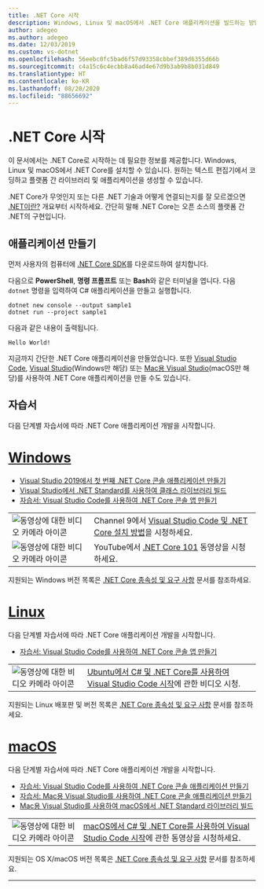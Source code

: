 ```yaml
---
title: .NET Core 시작
description: Windows, Linux 및 macOS에서 .NET Core 애플리케이션을 빌드하는 방법을 알아볼 수 있는 리소스를 찾아보세요.
author: adegeo
ms.author: adegeo
ms.date: 12/03/2019
ms.custom: vs-dotnet
ms.openlocfilehash: 56eebc0fc5bad6f57d93358cbbef389d6355d66b
ms.sourcegitcommit: c4a15c6c4ecbb8a46ad4e67d9b3ab9b8b031d849
ms.translationtype: HT
ms.contentlocale: ko-KR
ms.lasthandoff: 08/20/2020
ms.locfileid: "88656692"
---
```

# <a name="get-started-with-net-core"></a>.NET Core 시작

이 문서에서는 .NET Core로 시작하는 데 필요한 정보를 제공합니다. Windows, Linux 및 macOS에서 .NET Core를 설치할 수 있습니다. 원하는 텍스트 편집기에서 코딩하고 플랫폼 간 라이브러리 및 애플리케이션을 생성할 수 있습니다.

.NET Core가 무엇인지 또는 다른 .NET 기술과 어떻게 연결되는지를 잘 모르겠으면 [.NET이란?](https://dotnet.microsoft.com/learn/dotnet/what-is-dotnet) 개요부터 시작하세요. 간단히 말해 .NET Core는 오픈 소스의 플랫폼 간 .NET의 구현입니다.

## <a name="create-an-application"></a>애플리케이션 만들기

먼저 사용자의 컴퓨터에 [.NET Core SDK](https://dotnet.microsoft.com/download)를 다운로드하여 설치합니다.

다음으로 **PowerShell**, **명령 프롬프트** 또는 **Bash**와 같은 터미널을 엽니다. 다음 `dotnet` 명령을 입력하여 C# 애플리케이션을 만들고 실행합니다.

```dotnetcli
dotnet new console --output sample1
dotnet run --project sample1
```

다음과 같은 내용이 출력됩니다.

```console
Hello World!
```

지금까지 간단한 .NET Core 애플리케이션을 만들었습니다. 또한 [Visual Studio Code](./tutorials/with-visual-studio-code.md), [Visual Studio](./tutorials/with-visual-studio.md)(Windows만 해당) 또는 [Mac용 Visual Studio](tutorials/with-visual-studio-mac.md)(macOS만 해당)를 사용하여 .NET Core 애플리케이션을 만들 수도 있습니다.

## <a name="tutorials"></a>자습서

다음 단계별 자습서에 따라 .NET Core 애플리케이션 개발을 시작합니다.

<!-- markdownlint-disable MD025 -->

# <a name="windows"></a>[Windows](#tab/windows)

- [Visual Studio 2019에서 첫 번째 .NET Core 콘솔 애플리케이션 만들기](./tutorials/with-visual-studio.md)
- [Visual Studio에서 .NET Standard를 사용하여 클래스 라이브러리 빌드](./tutorials/library-with-visual-studio.md)
- [자습서: Visual Studio Code를 사용하여 .NET Core 콘솔 앱 만들기](tutorials/with-visual-studio-code.md)

|   |   |
|---|---|
| ![동영상에 대한 비디오 카메라 아이콘](./media/video-icon.png "비디오 시청") | Channel 9에서 [Visual Studio Code 및 .NET Core 설치 방법](https://channel9.msdn.com/Blogs/dotnet/Get-started-with-VS-Code-using-CSharp-and-NET-Core/)을 시청하세요. |
| ![동영상에 대한 비디오 카메라 아이콘](./media/video-icon.png "비디오 시청") | YouTube에서 [.NET Core 101](https://www.youtube.com/playlist?list=PLdo4fOcmZ0oWoazjhXQzBKMrFuArxpW80) 동영상을 시청하세요. |

지원되는 Windows 버전 목록은 [.NET Core 종속성 및 요구 사항](install/dependencies.md?pivots=os-windows) 문서를 참조하세요.

# <a name="linux"></a>[Linux](#tab/linux)

다음 단계별 자습서에 따라 .NET Core 애플리케이션 개발을 시작합니다.

- [자습서: Visual Studio Code를 사용하여 .NET Core 콘솔 앱 만들기](tutorials/with-visual-studio-code.md)

|   |   |
|---|---|
| ![동영상에 대한 비디오 카메라 아이콘](./media/video-icon.png "비디오 시청") | [Ubuntu에서 C# 및 .NET Core를 사용하여 Visual Studio Code 시작](https://channel9.msdn.com/Blogs/dotnet/Get-started-with-VS-Code-Csharp-dotnet-Core-Ubuntu)에 관한 비디오 시청. |

지원되는 Linux 배포판 및 버전 목록은 [.NET Core 종속성 및 요구 사항](install/dependencies.md?pivots=os-linux) 문서를 참조하세요.

# <a name="macos"></a>[macOS](#tab/macos)

다음 단계별 자습서에 따라 .NET Core 애플리케이션 개발을 시작합니다.

- [자습서: Visual Studio Code를 사용하여 .NET Core 콘솔 애플리케이션 만들기](tutorials/with-visual-studio-code.md)
- [자습서: Mac용 Visual Studio를 사용하여 .NET Core 콘솔 애플리케이션 만들기](tutorials/with-visual-studio-mac.md)
- [Mac용 Visual Studio를 사용하여 macOS에서 .NET Standard 라이브러리 빌드](tutorials/library-with-visual-studio-mac.md)

|   |   |
|---|---|
| ![동영상에 대한 비디오 카메라 아이콘](media/video-icon.png "비디오 시청") | [macOS에서 C# 및 .NET Core를 사용하여 Visual Studio Code 시작](https://channel9.msdn.com/Blogs/dotnet/Get-started-VSCode-NET-Core-Mac)에 관한 동영상을 시청하세요. |

지원되는 OS X/macOS 버전 목록은 [.NET Core 종속성 및 요구 사항](install/dependencies.md?pivots=os-macos) 문서를 참조하세요.

---
